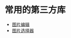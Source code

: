 # 常用的第三方库

* [图片编辑](Android-Related/Other-Library/Picture-Editor.md)
* [图片选择器](Android-Related/Other-Library/Picture-Selection.md)
